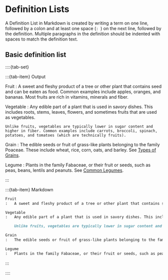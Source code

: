 # Definition Lists


A Definition List in Markdown is created by writing a term on one line, followed by a colon and at least one space (`: `) on the next line, followed by the definition. Multiple paragraphs in the definition should be indented with spaces to match the definition text.


## Basic definition list

::::{tab-set}

:::{tab-item} Output

Fruit
:   A sweet and fleshy product of a tree or other plant that contains seed and can be eaten as food. Common examples include apples, oranges, and bananas. Most fruits are rich in vitamins, minerals and fiber.

Vegetable
:   Any edible part of a plant that is used in savory dishes. This includes roots, stems, leaves, flowers, and sometimes fruits that are used as vegetables.

    Unlike fruits, vegetables are typically lower in sugar content and higher in fiber. Common examples include carrots, broccoli, spinach, potatoes, and tomatoes (which are technically fruits).

Grain
:   The edible seeds or fruit of grass-like plants belonging to the family Poaceae. These include wheat, rice, corn, oats, and barley. See [Types of Grains](https://en.wikipedia.org/wiki/Grain).

Legume
:   Plants in the family Fabaceae, or their fruit or seeds, such as peas, beans, lentils and peanuts. See [Common Legumes](https://en.wikipedia.org/wiki/Legume).

:::

:::{tab-item} Markdown

```markdown
Fruit
:   A sweet and fleshy product of a tree or other plant that contains seed and can be eaten as food. Common examples include apples, oranges, and bananas. Most fruits are rich in vitamins, minerals and fiber.

Vegetable
:   Any edible part of a plant that is used in savory dishes. This includes roots, stems, leaves, flowers, and sometimes fruits that are used as vegetables.

    Unlike fruits, vegetables are typically lower in sugar content and higher in fiber. Common examples include carrots, broccoli, spinach, potatoes, and tomatoes (which are technically fruits).

Grain
:   The edible seeds or fruit of grass-like plants belonging to the family Poaceae. These include wheat, rice, corn, oats, and barley. See [Types of Grains](https://en.wikipedia.org/wiki/Grain).

Legume
:   Plants in the family Fabaceae, or their fruit or seeds, such as peas, beans, lentils and peanuts. See [Common Legumes](https://en.wikipedia.org/wiki/Legume).
```

:::

::::

